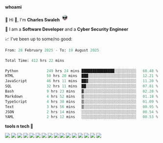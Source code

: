 **whoami**

🤪 Hi 👋, I'm **Charles Swaleh** <img src="alien.gif" height="25px">

🤖 I am a **Software Developer** and a **Cyber Security Engineer**

📈 I've been up to some/no good:

<!--START_SECTION:waka-->

```python
From: 28 February 2025 - To: 19 August 2025

Total Time: 412 hrs 22 mins

Python             249 hrs 24 mins ███████████████░░░░░░░░░░   60.48 %
HTML               50 hrs 20 mins  ███░░░░░░░░░░░░░░░░░░░░░░   12.21 %
JavaScript         46 hrs 11 mins  ██▓░░░░░░░░░░░░░░░░░░░░░░   11.20 %
SQL                32 hrs 11 mins  ██░░░░░░░░░░░░░░░░░░░░░░░   07.81 %
Bash               9 hrs 23 mins   ▓░░░░░░░░░░░░░░░░░░░░░░░░   02.28 %
Markdown           4 hrs 52 mins   ▒░░░░░░░░░░░░░░░░░░░░░░░░   01.18 %
TypeScript         4 hrs 30 mins   ▒░░░░░░░░░░░░░░░░░░░░░░░░   01.09 %
Text               3 hrs 56 mins   ▒░░░░░░░░░░░░░░░░░░░░░░░░   00.95 %
JSON               2 hrs 14 mins   ░░░░░░░░░░░░░░░░░░░░░░░░░   00.54 %
YAML               2 hrs 12 mins   ░░░░░░░░░░░░░░░░░░░░░░░░░   00.53 %
```

<!--END_SECTION:waka-->


**tools n tech 🔭**

![](https://img.shields.io/badge/OS-Linux-informational?style=flat&logo=linux&logoColor=white&color=800020)
![](https://img.shields.io/badge/Code-JavaScript-informational?style=flat&logo=javascript&logoColor=white&color=800020)
![](https://img.shields.io/badge/Code-Python-informational?style=flat&logo=python&logoColor=white&color=800020)
![](https://img.shields.io/badge/Code-C-informational?style=flat&logo=c&logoColor=white&color=800020)
![](https://img.shields.io/badge/Code-Ruby-informational?style=flat&logo=ruby&logoColor=white&color=800020)
![](https://img.shields.io/badge/Code-Go-informational?style=flat&logo=go&logoColor=white&color=800020)
![](https://img.shields.io/badge/Framework-React-informational?style=flat&logo=react&logoColor=white&color=800020)
![](https://img.shields.io/badge/Framework-Django-informational?style=flat&logo=django&logoColor=white&color=800020)
![](https://img.shields.io/badge/Framework-Flask-informational?style=flat&logo=flask&logoColor=white&color=800020)
![](https://img.shields.io/badge/Framework-Rails-informational?style=flat&logo=Ruby&logoColor=white&color=800020)
![](https://img.shields.io/badge/Shell-Bash-informational?style=flat&logo=gnu-bash&logoColor=white&color=800020)
![](https://img.shields.io/badge/DB-PostgreSQL-informational?style=flat&logo=postgresql&logoColor=white&color=800020)
![](https://img.shields.io/badge/DB-MySQL-informational?style=flat&logo=mysql&logoColor=white&color=800020)
![](https://img.shields.io/badge/CI/CD-Docker-informational?style=flat&logo=docker&logoColor=white&color=800020)
![](https://img.shields.io/badge/CI/CD-Kubernetes-informational?style=flat&logo=kubernetes&logoColor=white&color=800020)
![](https://img.shields.io/badge/CI/CD-Jenkins-informational?style=flat&logo=jenkins&logoColor=white&color=800020)

<!-- **stats 🔭**

[![Charles's GitHub stats](https://github-readme-stats.vercel.app/api?username=mashm3ll0w&count_private=true&show_icons=true&theme=maroongold&include_all_commits=true)](https://github.com/anuraghazra/github-readme-stats)             [![Top Langs](https://github-readme-stats.vercel.app/api/top-langs/?username=mashm3ll0w&layout=compact&theme=maroongold&langs_count=6)](https://github.com/anuraghazra/github-readme-stats) -->

